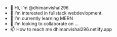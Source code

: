 - 👋 Hi, I’m @dhimanvishal296
- 👀 I’m interested in fullstack webdevlopment.
- 🌱 I’m currently learning MERN 
- 💞️ I’m looking to collaborate on ...
- 📫 How to reach me dhimanvishal296.netlify.app

<!---
dhimanvishal296/dhimanvishal296 is a ✨ special ✨ repository because its `README.md` (this file) appears on your GitHub profile.
You can click the Preview link to take a look at your changes.
--->

